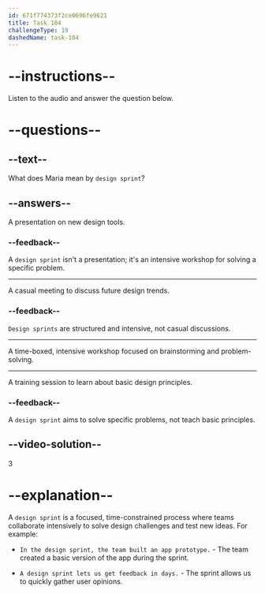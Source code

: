 ```yaml
---
id: 671f774373f2ce0696fe9621
title: Task 104
challengeType: 19
dashedName: task-104
---
```


<!--
AUDIO REFERENCE:
Brian: haha Now I take care of the training, so that others can do the same! Speaking of which, did you manage to catch the cybersecurity talk this morning?

Maria: I missed it. I was in a design sprint workshop. We brainstormed for two hours straight.
-->

# --instructions--

Listen to the audio and answer the question below.

# --questions--

## --text--

What does Maria mean by `design sprint`?

## --answers--

A presentation on new design tools.

### --feedback--

A `design sprint` isn't a presentation; it's an intensive workshop for solving a specific problem.

---

A casual meeting to discuss future design trends.

### --feedback--

`Design sprints` are structured and intensive, not casual discussions.

---

A time-boxed, intensive workshop focused on brainstorming and problem-solving.

---

A training session to learn about basic design principles.

### --feedback--

A `design sprint` aims to solve specific problems, not teach basic principles.

## --video-solution--

3

# --explanation--

A `design sprint` is a focused, time-constrained process where teams collaborate intensively to solve design challenges and test new ideas. For example:

- `In the design sprint, the team built an app prototype.` - The team created a basic version of the app during the sprint.

- `A design sprint lets us get feedback in days.` - The sprint allows us to quickly gather user opinions.
